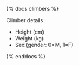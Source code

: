 {% docs climbers %}

Climber details:
- Height (cm)
- Weight (kg)
- Sex (gender: 0=M, 1=F)

{% enddocs %}